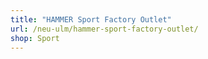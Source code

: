 ```yaml
---
title: "HAMMER Sport Factory Outlet"
url: /neu-ulm/hammer-sport-factory-outlet/
shop: Sport
---
```

